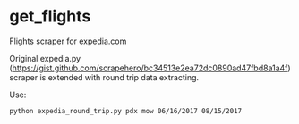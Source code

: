 # get_flights
Flights scraper for expedia.com

Original expedia.py (https://gist.github.com/scrapehero/bc34513e2ea72dc0890ad47fbd8a1a4f) scraper is extended with round trip data extracting.

Use:

`python expedia_round_trip.py pdx mow 06/16/2017 08/15/2017`
